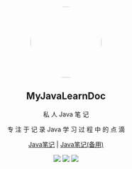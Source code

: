 <div align="center">
  <img width="160px" style="border-radius:50%" bor src="https://i.vgy.me/GPooJT.png">
  <h2 align="center">
    MyJavaLearnDoc
  </h2>
  <p align="center">
    私 人 Java 笔 记
  </p> 
  <p align="center">
    专 注 于 记 录 Java 学 习 过 程 中 的 点 滴 
  </p> 
  
  <p align="center">
    <a href="https://13roky.github.io/JavaLearnDoc/" target="_blank">Java笔记</a> | 
    <a href="https://broky-dev.gitee.io/myjavalearndoc/" target="_blank">Java笔记(备用)</a>

  <!--[文档](https://13roky.github.io/JavaLearnDoc/) | [演示](https://broky-dev.gitee.io/myjavalearndoc)-->
[![](https://img.shields.io/badge/version-v1.0.0-green)](https://github.com/13roky/JavaLearnDoc) [![](https://img.shields.io/badge/build%20by-docsify-orange)](https://github.com/docsifyjs/docsify) [![](https://img.shields.io/badge/author-13roky-blue)](https://www.cnblogs.com/13roky/)
</div>
